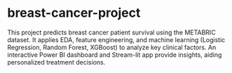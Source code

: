 # breast-cancer-project
This project predicts breast cancer patient survival using the METABRIC dataset. It applies EDA, feature engineering, and machine learning (Logistic Regression, Random Forest, XGBoost) to analyze key clinical factors. An interactive Power BI dashboard and Stream-lit app provide insights, aiding personalized treatment decisions.
